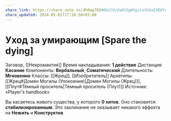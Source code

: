 ```yaml
---
share_link: https://share.note.sx/dh0aq702#6AiCUv2wH1SgWSgjLaSSGxEXD9YwjUnjlBIc2MQFU3A
share_updated: 2024-05-01T17:18:58+03:00
---
```

# Уход за умирающим [Spare the dying]
Заговор, [[Некромантия]]
Время накладывания: **1 действие**
Дистанция: **Касание**
Компоненты: **Вербальный**, **Соматический**
Длительность: **Мгновенно**
Классы: [[Жрец]], [[Изобретатель]]
Архетипы: [[Жрец#Домен Могилы (Упокоения)|Домен Могилы (Жрец)]], [[Плут#Тёмный проситель|Тёмный проситель (Плут)]]
Источник: «Player's handbook»

Вы касаетесь живого существа, у которого **0 хитов**. Оно становится **стабилизированным**. Это заклинание не оказывает никакого эффекта на **Нежить** и **Конструктов**
